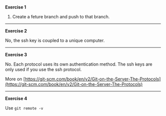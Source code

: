 **Exercise 1**

1. Create a feture branch and push to that branch.
---

**Exercise 2**

No, the ssh key is coupled to a unique computer.

---
**Exercise 3**

No. Each protocol uses its own authentication method.
The ssh keys are only used if you use the ssh protocol.


More on [https://git-scm.com/book/en/v2/Git-on-the-Server-The-Protocols](https://git-scm.com/book/en/v2/Git-on-the-Server-The-Protocols)


---
**Exercise 4**

Use `git remote -v`
